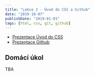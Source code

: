 ```yaml
---
title: "Lekce 2 - Úvod do CSS a Github"
date: "2019-10-07"
publishDate: "2019-01-01"
tags: [html, css, git, github]
---
```


- [Prezentace Úvod do CSS](https://docs.google.com/presentation/d/1llO8ic42U5_GQM1PQgGMDL8fD1SZgeSaM-Kvmaz8H8o/edit?usp=sharing)
- [Prezentace Github](/prezentace/prezentace2_github.html)

## Domácí úkol

TBA
